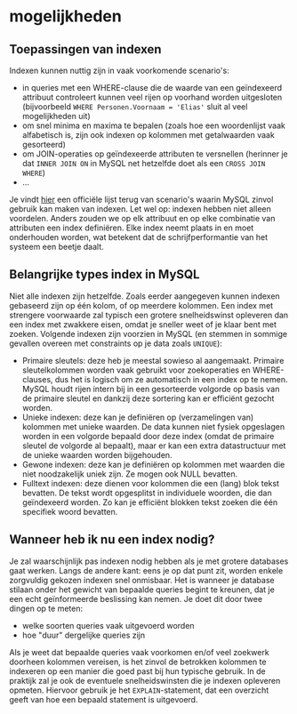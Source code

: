 # mogelijkheden

## Toepassingen van indexen

Indexen kunnen nuttig zijn in vaak voorkomende scenario's:

* in queries met een WHERE-clause die de waarde van een geïndexeerd attribuut controleert kunnen veel rijen op voorhand worden uitgesloten (bijvoorbeeld `WHERE Personen.Voornaam = 'Elias'` sluit al veel mogelijkheden uit)
* om snel minima en maxima te bepalen (zoals hoe een woordenlijst vaak alfabetisch is, zijn ook indexen op kolommen met getalwaarden vaak gesorteerd)
* om JOIN-operaties op geïndexeerde attributen te versnellen (herinner je dat `INNER JOIN ON` in MySQL net hetzelfde doet als een `CROSS JOIN WHERE`)
* ...

Je vindt [hier](https://dev.mysql.com/doc/refman/8.0/en/mysql-indexes.html) een officiële lijst terug van scenario's waarin MySQL zinvol gebruik kan maken van indexen. Let wel op: indexen hebben niet alleen voordelen. Anders zouden we op elk attribuut en op elke combinatie van attributen een index definiëren. Elke index neemt plaats in en moet onderhouden worden, wat betekent dat de schrijfperformantie van het systeem een beetje daalt.

## Belangrijke types index in MySQL

Niet alle indexen zijn hetzelfde. Zoals eerder aangegeven kunnen indexen gebaseerd zijn op één kolom, of op meerdere kolommen. Een index met strengere voorwaarde zal typisch een grotere snelheidswinst opleveren dan een index met zwakkere eisen, omdat je sneller weet of je klaar bent met zoeken. Volgende indexen zijn voorzien in MySQL (en stemmen in sommige gevallen overeen met constraints op je data zoals `UNIQUE`):

* Primaire sleutels: deze heb je meestal sowieso al aangemaakt. Primaire sleutelkolommen worden vaak gebruikt voor zoekoperaties en WHERE-clauses, dus het is logisch om ze automatisch in een index op te nemen. MySQL houdt rijen intern bij in een gesorteerde volgorde op basis van de primaire sleutel en dankzij deze sortering kan er efficiënt gezocht worden.
* Unieke indexen: deze kan je definiëren op (verzamelingen van) kolommen met unieke waarden. De data kunnen niet fysiek opgeslagen worden in een volgorde bepaald door deze index (omdat de primaire sleutel de volgorde al bepaalt), maar er kan een extra datastructuur met de unieke waarden worden bijgehouden.
* Gewone indexen: deze kan je definiëren op kolommen met waarden die niet noodzakelijk uniek zijn. Ze mogen ook NULL bevatten.
* Fulltext indexen: deze dienen voor kolommen die een (lang) blok tekst bevatten. De tekst wordt opgesplitst in individuele woorden, die dan geïndexeerd worden. Zo kan je efficiënt blokken tekst zoeken die één specifiek woord bevatten.

## Wanneer heb ik nu een index nodig?

Je zal waarschijnlijk pas indexen nodig hebben als je met grotere databases gaat werken. Langs de andere kant: eens je op dat punt zit, worden enkele zorgvuldig gekozen indexen snel onmisbaar. Het is wanneer je database stilaan onder het gewicht van bepaalde queries begint te kreunen, dat je een echt geïnformeerde beslissing kan nemen. Je doet dit door twee dingen op te meten:

* welke soorten queries vaak uitgevoerd worden
* hoe "duur" dergelijke queries zijn

Als je weet dat bepaalde queries vaak voorkomen en/of veel zoekwerk doorheen kolommen vereisen, is het zinvol de betrokken kolommen te indexeren op een manier die goed past bij hun typische gebruik. In de praktijk zal je ook de eventuele snelheidswinsten die je indexen opleveren opmeten. Hiervoor gebruik je het `EXPLAIN`-statement, dat een overzicht geeft van hoe een bepaald statement is uitgevoerd.
